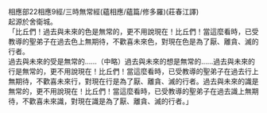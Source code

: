 相應部22相應9經/三時無常經(蘊相應/蘊篇/修多羅)(莊春江譯)  
起源於舍衛城。  
「比丘們！過去與未來的色是無常的，更不用說現在！比丘們！當這麼看時，已受教導的聖弟子在過去色上無期待，不歡喜未來色，對現在色是為了厭、離貪、滅的行者。  
過去與未來的受是無常的……（中略）過去與未來的想是無常的……過去與未來的行是無常的，更不用說現在！比丘們！當這麼看時，已受教導的聖弟子在過去行上無期待，不歡喜未來行，對現在行是為了厭、離貪、滅的行者。過去與未來的識是無常的，更不用說現在！比丘們！當這麼看時，已受教導的聖弟子在過去識上無期待，不歡喜未來識，對現在識是為了厭、離貪、滅的行者。」  
  
  
